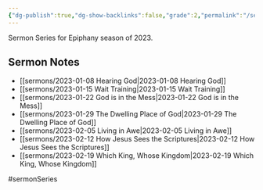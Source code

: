 ```yaml
---
{"dg-publish":true,"dg-show-backlinks":false,"grade":2,"permalink":"/sermons/2023-epiphany/","dgShowBacklinks":false,"dgPassFrontmatter":true}
---
```



Sermon Series for Epiphany season of 2023.

## Sermon Notes

- [[sermons/2023-01-08 Hearing God\|2023-01-08 Hearing God]]
- [[sermons/2023-01-15 Wait Training\|2023-01-15 Wait Training]]
- [[sermons/2023-01-22 God is in the Mess\|2023-01-22 God is in the Mess]]
- [[sermons/2023-01-29 The Dwelling Place of God\|2023-01-29 The Dwelling Place of God]]
- [[sermons/2023-02-05 Living in Awe\|2023-02-05 Living in Awe]]
- [[sermons/2023-02-12 How Jesus Sees the Scriptures\|2023-02-12 How Jesus Sees the Scriptures]]
- [[sermons/2023-02-19 Which King, Whose Kingdom\|2023-02-19 Which King, Whose Kingdom]]


#sermonSeries